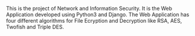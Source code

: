 This is the project of Network and Information Security. It is the Web Application developed using Python3 and Django.
The Web Application has four different algorithms for File Ecryption and Decryption like RSA, AES, Twofish and Triple DES.
